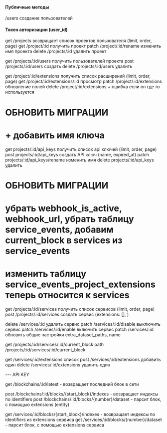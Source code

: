 #### Публичные методы

/users создание пользователей

#### Токен авторизации (user_id)

get /projects возвращает список проектов пользователя (limit, order, page)
get /project/:id получить проект
patch /project/:id/rename изменить имя проекта
delete /projects/:id удалить проект

get /projects/:id/users получить пользователей проекта
post /projects/:id/users создать
delete /projects/:id/users удалить

get /project/:id/extensions получить список расширений (limit, order, page)
get /project/:id/extensions/:id просмотр
patch /project/:id/extensions обновление полей
delete /project/:id/extensions + ошибка если он где то используется

# ОБНОВИТЬ МИГРАЦИИ
# + добавить имя ключа

get projects/:id/api_keys получить список api ключей (limit, order, page)
post projects/:id/api_keys создать API ключ (name, expired_at)
patch projects/:id/api_keys/rename изменить имя
delete projects/:id/api_keys удалить

# ОБНОВИТЬ МИГРАЦИИ
# убрать webhook_is_active, webhook_url, убрать таблицу service_events, добавим current_block в services из service_events
# изменить таблицу service_events_project_extensions теперь относится к services

get /projects/:id/services получить список сервисов (limit, order, page)
post /projects/:id/services создать сервис (extensions: [], )

delete /services/:id удалить сервис
patch /services/:id/disable выключить сервис
patch /services/:id/enable включить сервис
patch /services/:id обновить общие настройки extra_dataset_paths, name

get /projects/:id/services/:id/current_block
path /projects/:id/services/:id/current_block

get /services/:id/extensions список
post /services/:id/extensions добавить один
delete /services/:id/extensions удалить один


--- API KEY


get /blockchains/:id/latest - возвращает последний блок в сети

post /blockchains/:id/blocks/{start_block}/indexes - возвращает индексы по identifiers
post /blockchains/:id/blocks/{number}/dataset - парсит блок, с помощью extensions (entity)

get /services/:id/blocks/{start_block}/indexes - возвращает индексы по identifiers из extensions сервиса
get /services/:id/blocks/{number}/dataset - парсит блок, с помощью extensions сервиса
